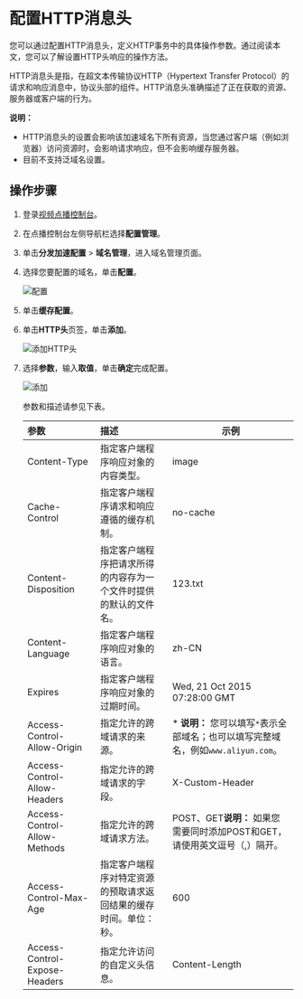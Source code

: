# 配置HTTP消息头

您可以通过配置HTTP消息头，定义HTTP事务中的具体操作参数。通过阅读本文，您可以了解设置HTTP头响应的操作方法。

HTTP消息头是指，在超文本传输协议HTTP（Hypertext Transfer Protocol）的请求和响应消息中，协议头部的组件。HTTP消息头准确描述了正在获取的资源、服务器或客户端的行为。

**说明：**

-   HTTP消息头的设置会影响该加速域名下所有资源，当您通过客户端（例如浏览器）访问资源时，会影响请求响应，但不会影响缓存服务器。
-   目前不支持泛域名设置。

## 操作步骤

1.  登录[视频点播控制台](https://vod.console.aliyun.com/)。

2.  在点播控制台左侧导航栏选择**配置管理**。

3.  单击**分发加速配置** \> **域名管理**，进入域名管理页面。

4.  选择您要配置的域名，单击**配置**。

    ![配置](https://static-aliyun-doc.oss-accelerate.aliyuncs.com/assets/img/zh-CN/1277415061/p180549.png)

5.  单击**缓存配置**。

6.  单击**HTTP头**页签，单击**添加**。

    ![添加HTTP头](https://static-aliyun-doc.oss-accelerate.aliyuncs.com/assets/img/zh-CN/7928415061/p181565.png)

7.  选择**参数**，输入**取值**，单击**确定**完成配置。

    ![添加](https://static-aliyun-doc.oss-accelerate.aliyuncs.com/assets/img/zh-CN/7928415061/p181590.png)

    参数和描述请参见下表。

    |参数|描述|示例|
    |:-|:-|--|
    |Content-Type|指定客户端程序响应对象的内容类型。|image|
    |Cache-Control|指定客户端程序请求和响应遵循的缓存机制。|no-cache|
    |Content-Disposition|指定客户端程序把请求所得的内容存为一个文件时提供的默认的文件名。|123.txt|
    |Content-Language|指定客户端程序响应对象的语言。|zh-CN|
    |Expires|指定客户端程序响应对象的过期时间。|Wed, 21 Oct 2015 07:28:00 GMT|
    |Access-Control-Allow-Origin|指定允许的跨域请求的来源。|\* **说明：** 您可以填写`*`表示全部域名；也可以填写完整域名，例如`www.aliyun.com`。 |
    |Access-Control-Allow-Headers|指定允许的跨域请求的字段。|X-Custom-Header|
    |Access-Control-Allow-Methods|指定允许的跨域请求方法。|POST、GET**说明：** 如果您需要同时添加POST和GET，请使用英文逗号（,）隔开。 |
    |Access-Control-Max-Age|指定客户端程序对特定资源的预取请求返回结果的缓存时间。单位：秒。|600|
    |Access-Control-Expose-Headers|指定允许访问的自定义头信息。|Content-Length|


